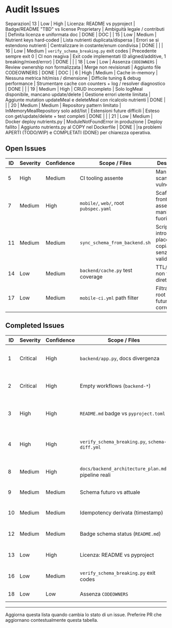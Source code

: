 # Audit Issues

Separazion| 13 | Low | High | Licenza: README vs pyproject | Badge/README "TBD" vs license Proprietary | Ambiguità legale / contributi | Definita licenza e uniformata doc | DONE | DOC |
| 15 | Low | Medium | Nutrient keys hard‑coded | Lista nutrienti duplicata/dispersa | Errori se si estendono nutrienti | Centralizzare in costante/enum condivisa | DONE |  |
| 16 | Low | Medium | `verify_schema_breaking.py` exit codes | Precedente sempre exit 0 | CI non reagiva | Exit code implementati (0 aligned/additive, 1 breaking/mixed/error) | DONE |  |
| 18 | Low | Low | Assenza `CODEOWNERS` | Review ownership non formalizzata | Merge non revisionati | Aggiunto file CODEOWNERS | DONE | DOC |
| 6 | High | Medium | Cache in-memory | Nessuna metrica hit/miss / dimensione | Difficile tuning & debug performance | Strumentare cache con counters + log / resolver diagnostico | DONE |  |
| 19 | Medium | High | CRUD incompleto | Solo logMeal disponibile, mancano update/delete | Gestione errori utente limitata | Aggiunte mutation updateMeal e deleteMeal con ricalcolo nutrienti | DONE |  |
| 20 | Medium | Medium | Repository pattern limitato | InMemoryMealRepository solo add/list | Estensioni future difficili | Esteso con get/update/delete + test completi | DONE |  |
| 21 | Low | Medium | Docker deploy nutrients.py | ModuleNotFoundError in produzione | Deploy fallito | Aggiunto nutrients.py al COPY nel Dockerfile | DONE |  |ra problemi APERTI (TODO/WIP) e COMPLETATI (DONE) per chiarezza operativa.

## Open Issues

| ID | Severity | Confidence | Scope / Files | Description | Impact | Remediation | Status | Tags |
|----|----------|------------|---------------|-------------|--------|------------|--------|------|
| 5 | High | Medium | CI tooling assente | Mancano scans vulnerabilità | Rischio vulnerabilità non gestite | Aggiungere step security scan (Trivy / pip-audit) | TODO |  |
| 7 | Medium | High | `mobile/`, `web/`, root `pubspec.yaml` | Scaffolding frontend assente / manifest fuori posto | Onboarding confuso, CI parziale | Creare progetti reali e spostare manifest nei path corretti | TODO |  |
| 11 | Medium | Medium | `sync_schema_from_backend.sh` | Script introspection placeholder, copia file senza validazione | Percezione falsa di sync attivo | Semplificare: rimuovere introspection fittizia o usare export formale | TODO |  |
| 14 | Low | Medium | `backend/cache.py` test coverage | TTL/expiry non testati direttamente | Regressioni TTL non rilevate | Aggiungere test su expirazione e purge | TODO |  |
| 17 | Low | Medium | `mobile-ci.yml` path filter | Filtra `lib/**` root (in futuro non corretto) | CI non scatta dopo scaffold mobile | Aggiornare pattern a `mobile/lib/**` + `mobile/pubspec.yaml` | TODO |  |

## Completed Issues

| ID | Severity | Confidence | Scope / Files | Description | Impact | Remediation | Status | Tags |
|----|----------|------------|---------------|-------------|--------|------------|--------|------|
| 1 | Critical | High | `backend/app.py`, docs divergenza | `logMeal` non espone `idempotencyKey` come da piani | Idempotenza fragile futura (dupliche dopo persistenza) | Aggiunto argomento `idempotencyKey` + aggiornate doc contratto | DONE | DOC |
| 2 | Critical | High | Empty workflows (`backend-*`) | Workflow placeholder vuoti danno falsa copertura | Controlli di release potenzialmente mancanti | Popolati placeholder minimi (preflight/changelog/release/schema-status) | DONE |  |
| 3 | High | High | `README.md` badge vs `pyproject.toml` | Version badge 0.1.4 ≠ codice 0.2.0 | Confusione versioni, changelog incoerente | Sincronizzato badge (script CI o update manuale) | DONE | DOC |
| 4 | High | High | `verify_schema_breaking.py`, `schema-diff.yml` | Diff schema solo testuale ora semantica (campi, enum, union, deprecazioni) | Prima breaking non rilevati | Implementato AST diff + classificazione + workflow che fallisce su breaking/mixed | DONE |  |
| 8 | Medium | High | `docs/backend_architecture_plan.md`, pipeline reali | Documentazione pipeline non allineata | Onboarding e governance poco chiari | Aggiornata doc o pipeline coerenti | DONE | DOC |
| 9 | Medium | Medium | Schema futuro vs attuale | Campo `nutrientSnapshotJson` previsto ma assente | Refactor più oneroso futuro | Aggiunto campo opzionale snapshot + doc aggiornate | DONE | DOC |
| 10 | Medium | Medium | Idempotency derivata (timestamp) | Chiave include timestamp server → retry differente | Duplicazioni potenziali post‑DB | Passato a chiave fornita dal client | DONE |  |
| 12 | Medium | Medium | Badge schema status (`README.md`) | Badge statico “synced” non validato | Drift di schema non visibile | Automazione hash (`schema_hash.sh`) + aggiornamento badge CI | DONE | DOC |
| 13 | Low | High | Licenza: README vs pyproject | Badge/README “TBD” vs license Proprietary | Ambiguità legale / contributi | Definita licenza e uniformata doc | DONE | DOC |
| 16 | Low | Medium | `verify_schema_breaking.py` exit codes | Precedente sempre exit 0 | CI non reagiva | Exit code implementati (0 aligned/additive, 1 breaking/mixed/error) | DONE |  |
| 18 | Low | Low | Assenza `CODEOWNERS` | Review ownership non formalizzata | Merge non revisionati | Aggiunto file CODEOWNERS | DONE | DOC |

---
Aggiorna questa lista quando cambia lo stato di un issue. Preferire PR che aggiornano contestualmente questa tabella.

